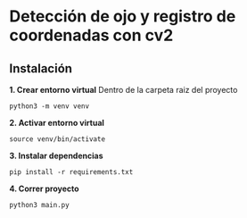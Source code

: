 # Detección de ojo y registro de coordenadas con cv2
## Instalación
**1. Crear entorno virtual**
Dentro de la carpeta raiz del proyecto
```
python3 -m venv venv
```

**2. Activar entorno virtual**
```
source venv/bin/activate
```

**3. Instalar dependencias**
```
pip install -r requirements.txt
```

**4. Correr proyecto**
```
python3 main.py
```
